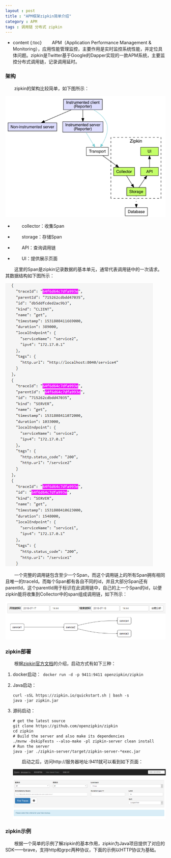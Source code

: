 ```yaml
---
layout : post
title : "APM框架zipkin简单介绍"
category : APM
tags : 调用链 分布式 zipkin
---
```

* content
{:toc}
　　APM（Application Performance Management & Monitoring），应用性能管理监控，主要作用是实时监控系统性能，并定位具体问题。zipkin是Twitter基于Google的Dapper实现的一款APM系统，主要监控分布式调用链，记录调用延时。



### 架构


　　zipkin的架构比较简单，如下图所示：

![zipkin架构图](https://github.com/shiliewrain/shiliewrain.github.io/blob/master/img/zipkin1.png?raw=true)

- 　　collector：收集Span

  

- 　　storage：存储Span

  

- 　　API：查询调用链

  

- 　　UI：提供展示页面

　　这里的Span是zipkin记录数据的基本单元，通常代表调用链中的一次请求。其数据结构如下图所示：

![span结构图](https://github.com/shiliewrain/shiliewrain.github.io/blob/master/img/zipkin2.png?raw=true)

　　一个完整的调用链包含至少一个Span，而这个调用链上的所有Span拥有相同且唯一的traceId。而每个Span都有各自不同的id，并且大部分Span还有parentId，这个parentId用于标识在此调用链中，自己的上一个Span的id，以便zipkin能将收集到Collector中的span组成调用链，如下所示：



![zipkin调用链](https://github.com/shiliewrain/shiliewrain.github.io/blob/master/img/zipkin3.png?raw=true)



### zipkin部署



　　根据[zipkin官方文档](https://zipkin.io/pages/quickstart.html)的介绍，启动方式有如下三种：



  1. docker启动：``` docker run -d -p 9411:9411 openzipkin/zipkin```

     

  2. Java启动：

     ```
     curl -sSL https://zipkin.io/quickstart.sh | bash -s
     java -jar zipkin.jar
     ```

  3. 源码启动：

     ```
     # get the latest source
     git clone https://github.com/openzipkin/zipkin
     cd zipkin
     # Build the server and also make its dependencies
     ./mvnw -DskipTests --also-make -pl zipkin-server clean install
     # Run the server
     java -jar ./zipkin-server/target/zipkin-server-*exec.jar
     ```

     

     　　启动之后，访问http://服务器地址:9411就可以看到如下页面：

     ![zipkinUI](https://github.com/shiliewrain/shiliewrain.github.io/blob/master/img/zipkin4.png?raw=true)

### zipkin示例



　　根据一个简单的示例了解zipkin的基本作用，zipkin为Java项目提供了对应的SDK——brave，支持http和grpc两种协议，下面的示例以HTTP协议为基础。

